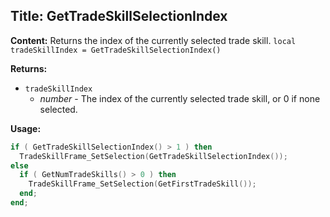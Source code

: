 ## Title: GetTradeSkillSelectionIndex

**Content:**
Returns the index of the currently selected trade skill.
`local tradeSkillIndex = GetTradeSkillSelectionIndex()`

**Returns:**
- `tradeSkillIndex`
  - *number* - The index of the currently selected trade skill, or 0 if none selected.

**Usage:**
```lua
if ( GetTradeSkillSelectionIndex() > 1 ) then
  TradeSkillFrame_SetSelection(GetTradeSkillSelectionIndex());
else
  if ( GetNumTradeSkills() > 0 ) then
    TradeSkillFrame_SetSelection(GetFirstTradeSkill());
  end;
end;
```